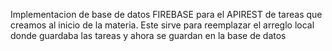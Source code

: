 Implementacion de base de datos FIREBASE para el APIREST de tareas que creamos al inicio de la materia.
Este sirve para reemplazar el arreglo local donde guardaba las tareas y ahora se guardan en la base de datos
